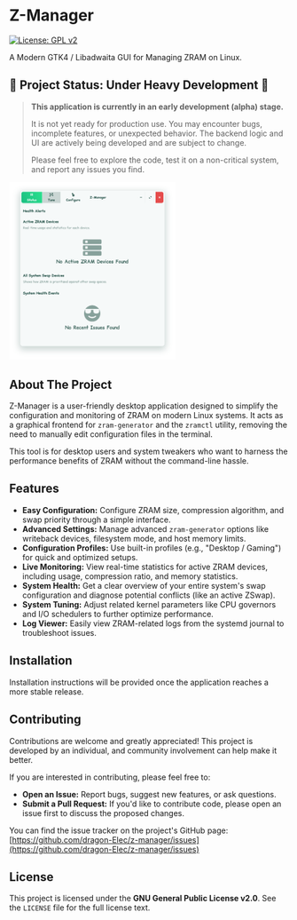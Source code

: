 # Z-Manager

[![License: GPL v2](https://img.shields.io/badge/License-GPL%20v2-blue.svg)](https://www.gnu.org/licenses/old-licenses/gpl-2.0.en.html)

A Modern GTK4 / Libadwaita GUI for Managing ZRAM on Linux.

## 🚧 Project Status: Under Heavy Development 🚧

> **This application is currently in an early development (alpha) stage.**
>
> It is not yet ready for production use. You may encounter bugs, incomplete features, or unexpected behavior. The backend logic and UI are actively being developed and are subject to change.
>
> Please feel free to explore the code, test it on a non-critical system, and report any issues you find.

<img src="./assets/status-page.png" alt="status-page" width="300"/>

## About The Project

Z-Manager is a user-friendly desktop application designed to simplify the configuration and monitoring of ZRAM on modern Linux systems. It acts as a graphical frontend for `zram-generator` and the `zramctl` utility, removing the need to manually edit configuration files in the terminal.

This tool is for desktop users and system tweakers who want to harness the performance benefits of ZRAM without the command-line hassle.

## Features

*   **Easy Configuration:** Configure ZRAM size, compression algorithm, and swap priority through a simple interface.
*   **Advanced Settings:** Manage advanced `zram-generator` options like writeback devices, filesystem mode, and host memory limits.
*   **Configuration Profiles:** Use built-in profiles (e.g., "Desktop / Gaming") for quick and optimized setups.
*   **Live Monitoring:** View real-time statistics for active ZRAM devices, including usage, compression ratio, and memory statistics.
*   **System Health:** Get a clear overview of your entire system's swap configuration and diagnose potential conflicts (like an active ZSwap).
*   **System Tuning:** Adjust related kernel parameters like CPU governors and I/O schedulers to further optimize performance.
*   **Log Viewer:** Easily view ZRAM-related logs from the systemd journal to troubleshoot issues.

## Installation

Installation instructions will be provided once the application reaches a more stable release.

## Contributing

Contributions are welcome and greatly appreciated! This project is developed by an individual, and community involvement can help make it better.

If you are interested in contributing, please feel free to:
*   **Open an Issue:** Report bugs, suggest new features, or ask questions.
*   **Submit a Pull Request:** If you'd like to contribute code, please open an issue first to discuss the proposed changes.

You can find the issue tracker on the project's GitHub page:
[https://github.com/dragon-Elec/z-manager/issues](https://github.com/dragon-Elec/z-manager/issues)

## License

This project is licensed under the **GNU General Public License v2.0**. See the `LICENSE` file for the full license text.
